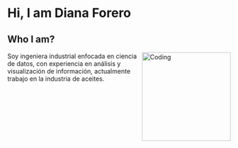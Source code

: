 # Hi, I am Diana Forero

## Who I am?

<img align="right" alt="Coding" width="200" src="https://img.freepik.com/vector-premium/educacion-linea_198838-299.jpg">
Soy ingeniera industrial enfocada en ciencia de datos, con experiencia en análisis y visualización de información, actualmente trabajo en la industria de aceites.


